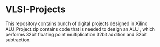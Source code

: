 # VLSI-Projects
This repository contains bunch of digital projects designed in Xilinx 
ALU_Project.zip contains code that is needed to design an ALU , which performs 32bit floating point multiplication 32bit addition and 32bit subtraction.
